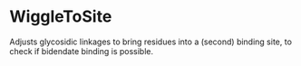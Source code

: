 # WiggleToSite
Adjusts glycosidic linkages to bring residues into a (second) binding site, to check if bidendate binding is possible.
